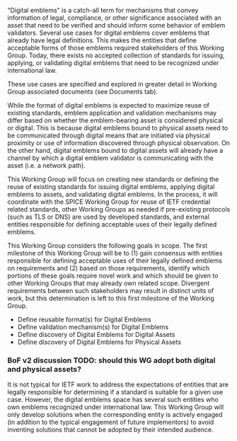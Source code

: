 "Digital emblems" is a catch-all term for mechanisms that convey information
of legal, compliance, or other significance associated with an asset that need
to be verified and should inform some behavior of emblem validators. Several
use cases for digital emblems cover emblems that already have legal definitions.
This makes the entities that define acceptable forms of those emblems required
stakeholders of this Working Group. Today, there exists no accepted collection
of standards for issuing, applying, or validating digital emblems that need to
be recognized under international law.

These use cases are specified and explored in greater detail in Working Group
associated documents (see Documents tab).

While the format of digital emblems is expected to maximize reuse of existing
standards, emblem application and validation mechanisms may differ based on
whether the emblem-bearing asset is considered physical or digital. This is
because digital emblems bound to physical assets need to be communicated
through digital means that are initiated via physical proximity or use of
information discovered through physical observation. On the other hand, digital
emblems bound to digital assets will already have a channel by which a digital
emblem validator is communicating with the asset (i.e. a network path).

This Working Group will focus on creating new standards or defining the reuse of
existing standards for issuing digital emblems, applying digital emblems to
assets, and validating digital emblems. In the process, it will coordinate with
the SPICE Working Group for reuse of IETF credential related standards, other
Working Groups as needed if pre-existing protocols (such as TLS or DNS) are used
by developed standards, and external entities responsible for defining
acceptable uses of their legally defined emblems.

This Working Group considers the following goals in scope. The first milestone
of this Working Group will be to (1) gain consensus with entities responsible
for defining acceptable uses of their legally defined emblems on requirements
and (2) based on those requirements, identify which portions of these goals
require novel work and which should be given to other Working Groups that may
already own related scope. Divergent requirements between such stakeholders
may result in distinct units of work, but this determination is left to this
first milestone of the Working Group.

- Define reusable format(s) for Digital Emblems
- Define validation mechanism(s) for Digital Emblems
- Define discovery of Digital Emblems for Digital Assets
- Define discovery of Digital Emblems for Physical Assets

### BoF v2 discussion TODO: should this WG adopt both digital and physical assets? 

It is not typical for IETF work to address the expectations of entities that are
legally responsible for determining if a standard is suitable for a given use
case. However, the digital emblems space has several such entities who own emblems
recognized under international law. This Working Group will only develop solutions
when the corresponding entity is actively engaged (in addition to the typical
engagement of future implementors) to avoid inventing solutions that cannot be
adopted by their intended audience.
